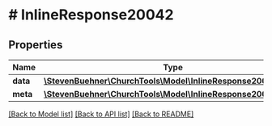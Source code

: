 # # InlineResponse20042

## Properties

Name | Type | Description | Notes
------------ | ------------- | ------------- | -------------
**data** | [**\StevenBuehner\ChurchTools\Model\InlineResponse20042Data[]**](InlineResponse20042Data.md) |  | [optional]
**meta** | [**\StevenBuehner\ChurchTools\Model\InlineResponse2002Meta**](InlineResponse2002Meta.md) |  | [optional]

[[Back to Model list]](../../README.md#models) [[Back to API list]](../../README.md#endpoints) [[Back to README]](../../README.md)
